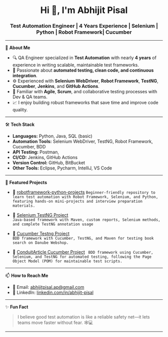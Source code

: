 <h1 align="center">Hi 👋, I'm Abhijit Pisal</h1>
<h3 align="center">Test Automation Engineer | 4 Years Experience | Selenium | Python | Robot Framework| Cucumber</h3>

---

💼 **About Me**

- 🔍 QA Engineer specialized in **Test Automation** with nearly **4 years** of experience in writing scalable, maintainable test frameworks.
- 🧪 Passionate about **automated testing, clean code, and continuous integration**.
- ⚙️ Experienced with **Selenium WebDriver**, **Robot Framework**, **TestNG**, **Cucumber**, **Jenkins**, and **GitHub Actions**.
- 🔄 Familiar with **Agile**, **Scrum**, and collaborative testing processes with Dev & QA teams.
- 📈 I enjoy building robust frameworks that save time and improve code quality.

---

🛠 **Tech Stack**

- **Languages:** Python, Java, SQL (basic)
- **Automation Tools:** Selenium WebDriver, TestNG, Robot Framework, Cucumber, BDD
- **API Testing:** Postman, 
- **CI/CD:** Jenkins, GitHub Actions
- **Version Control:** GitHub, BitBucket
- **Other Tools:** Eclipse, Pycharm, IntelliJ, VS Code

---

📌 **Featured Projects**

- 🔹 [robotframework-python-projects](https://github.com/AbhijitPisal1/robotframework-python-projects)
  `Beginner-friendly repository to learn test automation with Robot Framework, Selenium, and Python, featuring hands-on mini-projects and interview preparation materials.`

- 🔹 [Selenium TestNG Project](https://github.com/AbhijitPisal1/Selenium_Project)  
  `Java-based framework with Maven, custom reports, Selenium methods, and complete TestNG annotation usage`

- 🔹 [Cucumber Testng Project](https://github.com/AbhijitPisal1/Cucumber_Testng_Project)  
  `BDD framework with Cucumber, TestNG, and Maven for testing book search on Danube Webshop.`
  
- 🔹 [ConduitArticle Cucumber Project](https://github.com/AbhijitPisal1/ConduitArticle_Cucumber_Project)
  ` BDD framework using Cucumber, Selenium, and TestNG for automated testing, following the Page Object Model (POM) for maintainable test scripts.`

---

📫 **How to Reach Me**

- 📧 Email: abhijitpisal.ap@gmail.com
- 💼 LinkedIn: [linkedin.com/in/abhijit-pisal](https://linkedin.com/in/abhijit-pisal)

---

✨ **Fun Fact**
> I believe good test automation is like a reliable safety net—it lets teams move faster without fear. 🕸️💻

---
